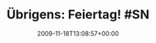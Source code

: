 ---
retweeted: false
source: <a href="http://twitter.com" rel="nofollow">Twitter Web Client</a>
entities:
  hashtags:
  - text: SN
    indices:
    - '20'
    - '23'
  symbols: []
  user_mentions: []
  urls: []
display_text_range:
- '0'
- '23'
favorite_count: '0'
id_str: '5825632018'
truncated: false
retweet_count: '0'
id: '5825632018'
created_at: Wed Nov 18 13:08:57 +0000 2009
favorited: false
full_text: 'Übrigens: Feiertag! #SN'
lang: de
tags:
- SN
- pesos:twitter
date: '2009-11-18T13:08:57+00:00'
src: https://twitter.com/bascht/status/5825632018
original_url: https://twitter.com/bascht/status/5825632018
type: twitter_tweet
text: 'Übrigens: Feiertag! #SN'
title: 'Übrigens: Feiertag! #SN'

---